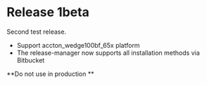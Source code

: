 # Release 1beta

Second test release.

   * Support accton_wedge100bf_65x platform
   * The release-manager now supports all installation methods via Bitbucket

**Do not use in production **

